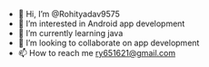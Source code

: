 - 👋 Hi, I’m @Rohityadav9575
- 👀 I’m interested in Android app development
- 🌱 I’m currently learning java 
- 💞️ I’m looking to collaborate on app development
- 📫 How to reach me ry651621@gmail.com

<!---
Rohityadav9575/Rohityadav9575 is a ✨ special ✨ repository because its `README.md` (this file) appears on your GitHub profile.
You can click the Preview link to take a look at your changes.
--->
